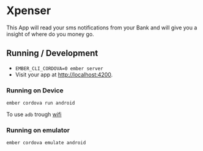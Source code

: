 # Xpenser

This App will read your sms notifications from your Bank and will give you a insight of where do you money go.

## Running / Development

* `EMBER_CLI_CORDOVA=0 ember server`
* Visit your app at [http://localhost:4200](http://localhost:4200).

### Running on Device

`ember cordova run android`

To use `adb` trough [wifi](http://developer.android.com/tools/help/adb.html#wireless)

### Running on emulator
`ember cordova emulate android`
